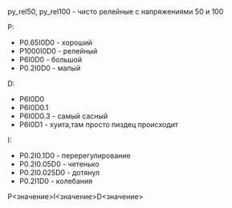 py_rel50, py_rel100 - чисто релейные с напряжениями 50 и 100

P:
- P0.65I0D0 - хороший
- P1000I0D0 - релейный
- P6I0D0 - большой
- P0.2I0D0 - малый

D:
- P6I0D0
- P6I0D0.1
- P6I0D0.3 - самый сасный
- P6I0D1 - хуита,там просто пиздец происходит

I:
- P0.2I0.1D0 - перерегулирование
- P0.2I0.05D0 - четенько
- P0.2I0.025D0 - дотянул
- P0.2I1D0 - колебания

P<значение>I<значение>D<значение>




